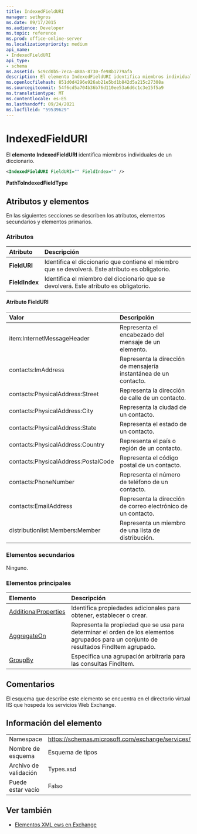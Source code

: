 ```yaml
---
title: IndexedFieldURI
manager: sethgros
ms.date: 09/17/2015
ms.audience: Developer
ms.topic: reference
ms.prod: office-online-server
ms.localizationpriority: medium
api_name:
- IndexedFieldURI
api_type:
- schema
ms.assetid: 5c9cd0b5-7eca-480a-8730-fe98b1779afa
description: El elemento IndexedFieldURI identifica miembros individuales de un diccionario.
ms.openlocfilehash: 851d0d4296e926ab21e5bd1b842d5a215c27308a
ms.sourcegitcommit: 54f6cd5a704b36b76d110ee53a6d6c1c3e15f5a9
ms.translationtype: MT
ms.contentlocale: es-ES
ms.lasthandoff: 09/24/2021
ms.locfileid: "59539629"
---
```

# <a name="indexedfielduri"></a>IndexedFieldURI

El **elemento IndexedFieldURI** identifica miembros individuales de un diccionario. 
  
```xml
<IndexedFieldURI FieldURI="" FieldIndex="" />
```

 **PathToIndexedFieldType**
## <a name="attributes-and-elements"></a>Atributos y elementos

En las siguientes secciones se describen los atributos, elementos secundarios y elementos primarios.
  
### <a name="attributes"></a>Atributos

|**Atributo**|**Descripción**|
|:-----|:-----|
|**FieldURI** <br/> |Identifica el diccionario que contiene el miembro que se devolverá. Este atributo es obligatorio.  <br/> |
|**FieldIndex** <br/> |Identifica el miembro del diccionario que se devolverá. Este atributo es obligatorio.  <br/> |
   
#### <a name="fielduri-attribute"></a>Atributo FieldURI

|**Valor**|**Descripción**|
|:-----|:-----|
|item:InternetMessageHeader  <br/> |Representa el encabezado del mensaje de un elemento.  <br/> |
|contacts:ImAddress  <br/> |Representa la dirección de mensajería instantánea de un contacto.  <br/> |
|contacts:PhysicalAddress:Street  <br/> |Representa la dirección de calle de un contacto.  <br/> |
|contacts:PhysicalAddress:City  <br/> |Representa la ciudad de un contacto.  <br/> |
|contacts:PhysicalAddress:State  <br/> |Representa el estado de un contacto.  <br/> |
|contacts:PhysicalAddress:Country  <br/> |Representa el país o región de un contacto.  <br/> |
|contacts:PhysicalAddress:PostalCode  <br/> |Representa el código postal de un contacto.  <br/> |
|contacts:PhoneNumber  <br/> |Representa el número de teléfono de un contacto.  <br/> |
|contacts:EmailAddress  <br/> |Representa la dirección de correo electrónico de un contacto.  <br/> |
|distributionlist:Members:Member  <br/> |Representa un miembro de una lista de distribución.  <br/> |
   
### <a name="child-elements"></a>Elementos secundarios

Ninguno.
  
### <a name="parent-elements"></a>Elementos principales

|**Elemento**|**Descripción**|
|:-----|:-----|
|[AdditionalProperties](additionalproperties.md) <br/> |Identifica propiedades adicionales para obtener, establecer o crear.  <br/> |
|[AggregateOn](aggregateon.md) <br/> |Representa la propiedad que se usa para determinar el orden de los elementos agrupados para un conjunto de resultados FindItem agrupado.  <br/> |
|[GroupBy](groupby.md) <br/> |Especifica una agrupación arbitraria para las consultas FindItem.  <br/> |
   
## <a name="remarks"></a>Comentarios

El esquema que describe este elemento se encuentra en el directorio virtual IIS que hospeda los servicios Web Exchange.
  
## <a name="element-information"></a>Información del elemento

|||
|:-----|:-----|
|Namespace  <br/> |https://schemas.microsoft.com/exchange/services/2006/types  <br/> |
|Nombre de esquema  <br/> |Esquema de tipos  <br/> |
|Archivo de validación  <br/> |Types.xsd  <br/> |
|Puede estar vacío  <br/> |Falso  <br/> |
   
## <a name="see-also"></a>Ver también



- [Elementos XML ews en Exchange](ews-xml-elements-in-exchange.md)

